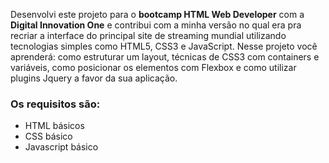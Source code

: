 
Desenvolvi este projeto para o **bootcamp HTML Web Developer** com a **Digital Innovation One** e contribui com a minha versão no qual era pra recriar a interface 
do principal site de streaming mundial utilizando tecnologias simples como HTML5, CSS3 e JavaScript. Nesse projeto você aprenderá: 
 como estruturar um layout, técnicas de CSS3 com containers e variáveis, como posicionar os elementos com Flexbox e como utilizar plugins Jquery a favor da sua aplicação.

### Os requisitos são: ###

* HTML básicos
* CSS básico
* Javascript básico
